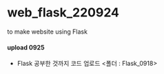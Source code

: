# web_flask_220924
to make website using Flask

#### upload 0925
 - Flask 공부한 것까지 코드 업로드 <폴더 :  Flask_0918>

